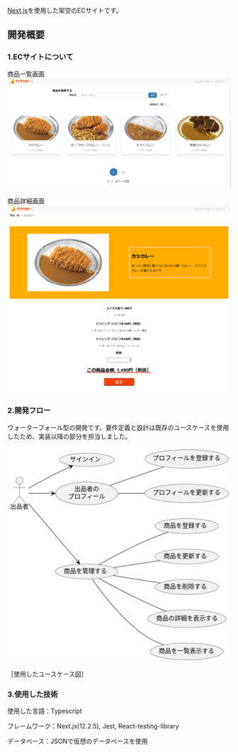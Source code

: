 [Next.js](https://nextjs.org/)を使用した架空のECサイトです。

## 開発概要

### 1.ECサイトについて
商品一覧画面
![item-list](./public/item-list.png)

商品詳細画面
![details](./public/details.png)

### 2.開発フロー
ウォーターフォール型の開発です。要件定義と設計は既存のユースケースを使用したため、実装以降の部分を担当しました。

![usecase](./public/usecase.png)

［使用したユースケース図］

### 3.使用した技術

使用した言語：Typescript

フレームワーク：Next.js(12.2.5), Jest, React-testing-library

データベース：JSONで仮想のデータベースを使用

